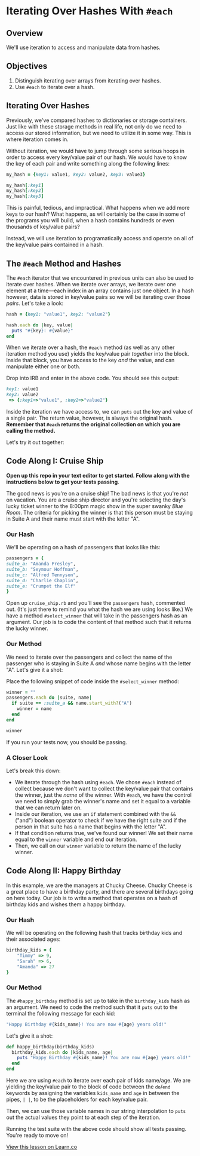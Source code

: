 # Iterating Over Hashes With `#each`
## Overview

We'll use iteration to access and manipulate data from hashes.

## Objectives

1. Distinguish iterating over arrays from iterating over hashes.
1. Use `#each` to iterate over a hash.

## Iterating Over Hashes

Previously, we've compared hashes to dictionaries or storage containers. Just like with these storage methods in real life, not only do we need to access our stored information, but we need to utilize it in some way. This is where iteration comes in. 

Without iteration, we would have to jump through some serious hoops in order to access every key/value pair of our hash. We would have to know the key of each pair and write something along the following lines:

```ruby
my_hash = {key1: value1, key2: value2, key3: value3}

my_hash[:key1]
my_hash[:key2]
my_hash[:key3]
```

This is painful, tedious, and impractical. What happens when we add more keys to our hash? What happens, as will certainly be the case in some of the programs you will build, when a hash contains hundreds or even thousands of key/value pairs?

Instead, we will use iteration to programatically access and operate on all of the key/value pairs contained in a hash.

## The `#each` Method and Hashes

The `#each` iterator that we encountered in previous units can also be used to iterate over hashes. When we iterate over arrays, we iterate over one element at a time––each index in an array contains just one object. In a hash however, data is stored in key/value pairs so we will be iterating over those *pairs*. Let's take a look: 

```ruby
hash = {key1: "value1", key2: "value2"}

hash.each do |key, value|
  puts "#{key}: #{value}"
end
```

When we iterate over a hash, the `#each` method (as well as any other iteration method you use) yields the key/value pair *together* into the block. Inside that block, you have access to the key *and* the value, and can manipulate either one or both. 

Drop into IRB and enter in the above code. You should see this output: 

```ruby
key1: value1
key2: value2
 => {:key1=>"value1", :key2=>"value2"} 
```

Inside the iteration we have access to, we can `puts` out the key and value of a single pair. The return value, however, is always the original hash. **Remember that `#each` returns the original collection on which you are calling the method.**

Let's try it out together:

## Code Along I: Cruise Ship 

**Open up this repo in your text editor to get started. Follow along with the instructions below to get your tests passing**. 

The good news is you're on a cruise ship! The bad news is that you're *not* on vacation. You are a cruise ship director and you're selecting the day's lucky ticket winner to the 8:00pm magic show in the super swanky *Blue Room*. The criteria for picking the winner is that this person must be staying in Suite A and their name must start with the letter "A". 

### Our Hash

We'll be operating on a hash of passengers that looks like this:

```ruby
passengers = {
suite_a: "Amanda Presley", 
suite_b: "Seymour Hoffman", 
suite_c: "Alfred Tennyson", 
suite_d: "Charlie Chaplin", 
suite_e: "Crumpet the Elf"
}
```

Open up `cruise_ship.rb` and you'll see the `passengers` hash, commented out. (It's just there to remind you what the hash we are using looks like.) We have a method `#select_winner` that will take in the passengers hash as an argument. Our job is to code the content of that method such that it returns the lucky winner. 

### Our Method

We need to iterate over the passengers and collect the name of the passenger who is staying in Suite A *and* whose name begins with the letter "A". Let's give it a shot: 

Place the following snippet of code inside the `#select_winner` method:

```ruby
winner = ""
passengers.each do |suite, name|
  if suite == :suite_a && name.start_with?("A")
    winner = name
  end
end

winner  
```

If you run your tests now, you should be passing. 

### A Closer Look

Let's break this down: 

* We iterate through the hash using `#each`. We chose `#each` instead of collect because we don't want to collect the key/value pair that contains the winner, just the *name* of the winner. With `#each`, we have the control we need to simply grab the winner's name and set it equal to a variable that we can return later on. 
* Inside our iteration, we use an `if` statement combined with the `&&` ("and") boolean operator to check if we have the right suite and if the person in that suite has a name that begins with the letter "A". 
* If that condition returns true, we've found our winner! We set their name equal to the `winner` variable and end our iteration. 
* Then, we call on our `winner` variable to return the name of the lucky winner. 

## Code Along II: Happy Birthday

In this example, we are the managers at Chucky Cheese. Chucky Cheese is a great place to have a birthday party, and there are several birthdays going on here today. Our job is to write a method that operates on a hash of birthday kids and wishes them a happy birthday. 

### Our Hash

We will be operating on the following hash that tracks birthday kids and their associated ages:

```ruby
birthday_kids = {
	"Timmy" => 9, 
	"Sarah" => 6, 
	"Amanda" => 27
}
```

### Our Method

The `#happy_birthday` method is set up to take in the `birthday_kids` hash as an argument. We need to code the method such that it `puts` out to the terminal the following message for each kid:

```ruby
"Happy Birthday #{kids_name}! You are now #{age} years old!"
```

Let's give it a shot:

```ruby
def happy_birthday(birthday_kids)
  birthday_kids.each do |kids_name, age|
    puts "Happy Birthday #{kids_name}! You are now #{age} years old!"
  end
end
```

Here we are using `#each` to iterate over each pair of kids name/age. We are yielding the key/value pair to the block of code between the `do`/`end` keywords by assigning the variables `kids_name` and `age` in between the pipes, `| |`, to be the placeholders for each key/value pair. 

Then, we can use those variable names in our string interpolation to `puts` out the actual values they point to at each step of the iteration. 

Running the test suite with the above code should show all tests passing. You're ready to move on!

<a href='https://learn.co/lessons/hash-iteration' data-visibility='hidden'>View this lesson on Learn.co</a>
